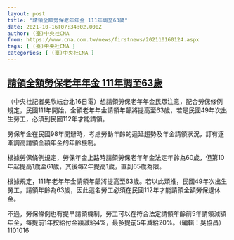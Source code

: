 ```yaml
---
layout: post
title: "請領全額勞保老年年金 111年調至63歲"
date: 2021-10-16T07:34:02.000Z
author: (臺)中央社CNA
from: https://www.cna.com.tw/news/firstnews/202110160124.aspx
tags: [ (臺)中央社CNA ]
categories: [ (臺)中央社CNA ]
---
```

<!--1634369642000-->
[請領全額勞保老年年金 111年調至63歲](https://www.cna.com.tw/news/firstnews/202110160124.aspx)
------

<div>
<div></div><div><p>（中央社記者吳欣紜台北16日電）想請領勞保老年年金民眾注意，配合勞保條例規定，民國111年開始，全額老年年金請領年齡將提高至63歲，若是民國49年次出生勞工，必須到民國112年才能請領。</p><p>勞保年金在民國98年開辦時，考慮勞動年齡的遞延趨勢及年金請領狀況，訂有逐漸調高請領全額年金的年齡機制。</p><p>根據勞保條例規定，勞保年金上路時請領勞保老年年金法定年齡為60歲，但第10年起提高1歲至61歲，其後每2年提高1歲，直到65歲為限。</p><p>根據規定，111年老年年金請領年齡將提高至63歲。若以此類推，民國49年次出生勞工，請領年齡為63歲，因此這名勞工必須在民國112年才能請領全額勞保退休金。</p><p>不過，勞保條例也有提早請領機制，勞工可以在符合法定請領年齡前5年請領減額年金，每提前1年按給付金額減給4%，最多提前5年減給20%。（編輯：吳協昌）1101016</p></div>
</div>
